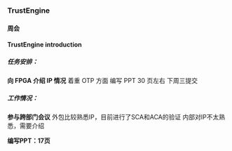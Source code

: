 ### TrustEngine

#### 周会

#### TrustEngine introduction

##### 任务安排：

**向 FPGA 介绍 IP 情况**
着重 OTP 方面
编写 PPT 30 页左右
下周三提交

##### 工作情况：

**参与跨部门会议**
外包比较熟悉IP，目前进行了SCA和ACA的验证
内部对IP不太熟悉，需要介绍

**编写PPT：17页**
